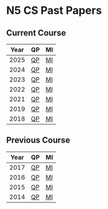 # N5 CS Past Papers


## Current Course

| Year | QP                                | MI  |
| ---- | ---                               | --- |
| 2025 | [QP](N5-CS-2025-MU.pdf "2025 QP") | [MI](N5-CS-2025-MI.pdf "2025 MI") |
| 2024 | [QP](N5-CS-2024-MU.pdf "2024 QP") | [MI](N5-CS-2024-MI.pdf "2024 MI") |
| 2023 | [QP](N5-CS-2023-MU.pdf "2023 QP") | [MI](N5-CS-2023-MI.pdf "2023 MI") |
| 2022 | [QP](N5-CS-2022-MU.pdf "2022 QP") | [MI](N5-CS-2022-MI.pdf "2022 MI") |
| 2021 | [QP](N5-CS-2021-MU.pdf "2021 QP") | [MI](N5-CS-2021-MI.pdf "2021 MI") |
| 2019 | [QP](N5-CS-2019-MU.pdf "2019 QP") | [MI](N5-CS-2019-MI.pdf "2019 MI") |
| 2018 | [QP](N5-CS-2018-MU.pdf "2018 QP") | [MI](N5-CS-2018-MI.pdf "2018 MI") |


## Previous Course

| Year | QP                                | MI  |
| ---- | ---                               | --- |
| 2017 | [QP](N5-CS-2017-MU.pdf "2017 QP") | [MI](N5-CS-2017-MI.pdf "2017 MI") |
| 2016 | [QP](N5-CS-2016-MU.pdf "2016 QP") | [MI](N5-CS-2016-MI.pdf "2016 MI") |
| 2015 | [QP](N5-CS-2015-MU.pdf "2015 QP") | [MI](N5-CS-2015-MI.pdf "2015 MI") |
| 2014 | [QP](N5-CS-2014-MU.pdf "2014 QP") | [MI](N5-CS-2014-MI.pdf "2014 MI") |

